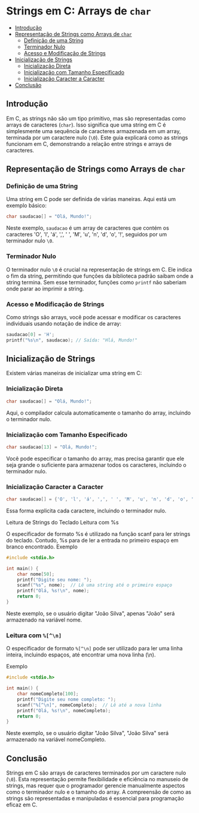 # Strings em C: Arrays de `char`

<!-- toc -->
- [Introdução](#introdução)
- [Representação de Strings como Arrays de `char`](#representação-de-strings-como-arrays-de-char)
  - [Definição de uma String](#definição-de-uma-string)
  - [Terminador Nulo](#terminador-nulo)
  - [Acesso e Modificação de Strings](#acesso-e-modificação-de-strings)
- [Inicialização de Strings](#inicialização-de-strings)
  - [Inicialização Direta](#inicialização-direta)
  - [Inicialização com Tamanho Especificado](#inicialização-com-tamanho-especificado)
  - [Inicialização Caracter a Caracter](#inicialização-caracter-a-caracter)
- [Conclusão](#conclusão)
<!-- toc -->

## Introdução

Em C, as strings não são um tipo primitivo, mas são representadas como arrays de caracteres (`char`). Isso significa que uma string em C é simplesmente uma sequência de caracteres armazenada em um array, terminada por um caractere nulo (`\0`). Este guia explicará como as strings funcionam em C, demonstrando a relação entre strings e arrays de caracteres.

## Representação de Strings como Arrays de `char`

### Definição de uma String

Uma string em C pode ser definida de várias maneiras. Aqui está um exemplo básico:

```c
char saudacao[] = "Olá, Mundo!";
```

Neste exemplo, `saudacao` é um array de caracteres que contém os caracteres 'O', 'l', 'á', ',', ' ', 'M', 'u', 'n', 'd', 'o', '!', seguidos por um terminador nulo `\0`.

### Terminador Nulo

O terminador nulo `\0` é crucial na representação de strings em C. Ele indica o fim da string, permitindo que funções da biblioteca padrão saibam onde a string termina. Sem esse terminador, funções como `printf` não saberiam onde parar ao imprimir a string.

### Acesso e Modificação de Strings

Como strings são arrays, você pode acessar e modificar os caracteres individuais usando notação de índice de array:

```c
saudacao[0] = 'H';
printf("%s\n", saudacao); // Saída: "Hlá, Mundo!"
```

## Inicialização de Strings

Existem várias maneiras de inicializar uma string em C:

### Inicialização Direta

```c
char saudacao[] = "Olá, Mundo!";
```

Aqui, o compilador calcula automaticamente o tamanho do array, incluindo o terminador nulo.

### Inicialização com Tamanho Especificado

```c
char saudacao[13] = "Olá, Mundo!";
```

Você pode especificar o tamanho do array, mas precisa garantir que ele seja grande o suficiente para armazenar todos os caracteres, incluindo o terminador nulo.

### Inicialização Caracter a Caracter

```c
char saudacao[] = {'O', 'l', 'á', ',', ' ', 'M', 'u', 'n', 'd', 'o', '!', '\0'};
```

Essa forma explicita cada caractere, incluindo o terminador nulo.

Leitura de Strings do Teclado
Leitura com %s

O especificador de formato %s é utilizado na função scanf para ler strings do teclado. Contudo, %s para de ler a entrada no primeiro espaço em branco encontrado.
Exemplo

```c
#include <stdio.h>

int main() {
    char nome[50];
    printf("Digite seu nome: ");
    scanf("%s", nome);  // Lê uma string até o primeiro espaço
    printf("Olá, %s!\n", nome);
    return 0;
}
```

Neste exemplo, se o usuário digitar "João Silva", apenas "João" será armazenado na variável nome.

### Leitura com `%[^\n]`

O especificador de formato `%[^\n]` pode ser utilizado para ler uma linha inteira, incluindo espaços, até encontrar uma nova linha (\n).

Exemplo

```c
#include <stdio.h>

int main() {
    char nomeCompleto[100];
    printf("Digite seu nome completo: ");
    scanf("%[^\n]", nomeCompleto);  // Lê até a nova linha
    printf("Olá, %s!\n", nomeCompleto);
    return 0;
}
```

Neste exemplo, se o usuário digitar "João Silva", "João Silva" será armazenado na variável nomeCompleto.

## Conclusão

Strings em C são arrays de caracteres terminados por um caractere nulo (`\0`). Esta representação permite flexibilidade e eficiência no manuseio de strings, mas requer que o programador gerencie manualmente aspectos como o terminador nulo e o tamanho do array. A compreensão de como as strings são representadas e manipuladas é essencial para programação eficaz em C.
